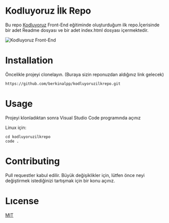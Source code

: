 # Kodluyoruz İlk Repo

Bu repo [Kodluyoruz](https://kodluyoruz.org) Front-End eğitiminde oluşturduğum ilk repo.İçerisinde bir adet Readme dosyası ve bir adet index.html dosyası içermektedir.

![Kodluyoruz Front-End](https://i.hizliresim.com/pdvzk5m.png)

# Installation
Öncelikle projeyi clonelayın. (Buraya sizin reponuzdan aldığınız link gelecek)

```
https://github.com/berkinalpp/kodluyoruzilkrepo.git
```

# Usage

Projeyi klonladıktan sonra Visual Studio Code programında açınız

Linux için:
```
cd kodluyoruzilkrepo
code .
```

# Contributing
Pull requestler kabul edilir. Büyük değişiklikler için, lütfen önce neyi değiştirmek istediğinizi tartışmak için bir konu açınız.

# Lıcense
[MIT](https://choosealicense.com/licenses/mit/)

